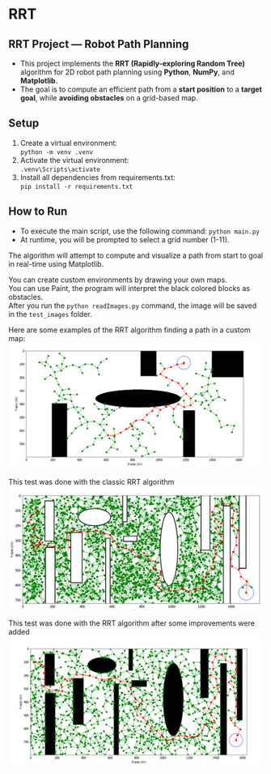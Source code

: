 # RRT
## RRT Project — Robot Path Planning

- This project implements the **RRT (Rapidly-exploring Random Tree)** algorithm for 2D robot path planning using **Python**, **NumPy**, and **Matplotlib**.
- The goal is to compute an efficient path from a **start position** to a **target goal**, while **avoiding obstacles** on a grid-based map.

## Setup

1. Create a virtual environment:  
   `python -m venv .venv`
2. Activate the virtual environment:  
   `.venv\Scripts\activate`
3. Install all dependencies from requirements.txt:  
   `pip install -r requirements.txt`

## How to Run
 
- To execute the main script, use the following command: `python main.py`
- At runtime, you will be prompted to select a grid number (1-11).

The algorithm will attempt to compute and visualize a path from start to goal in real-time using Matplotlib.

You can create custom environments by drawing your own maps.  
You can use Paint, the program will interpret the black colored blocks as obstacles.  
After you run the `python readImages.py` command, the image will be saved in the `test_images` folder.

Here are some examples of the RRT algorithm finding a path in a custom map:  
![RRT Path Example](result_images/test6_2.png)

This test was done with the classic RRT algorithm  
![RRT Path Example](result_images/testChaos.png)

This test was done with the RRT algorithm after some improvements were added
![RRT Path Example](result_images/chaosMode.png)
